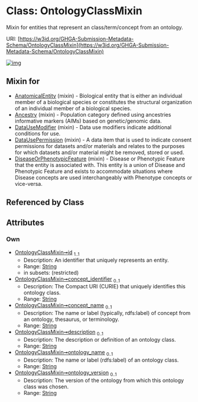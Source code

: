 
# Class: OntologyClassMixin


Mixin for entities that represent an class/term/concept from an ontology.

URI: [https://w3id.org/GHGA-Submission-Metadata-Schema/OntologyClassMixin](https://w3id.org/GHGA-Submission-Metadata-Schema/OntologyClassMixin)


[![img](https://yuml.me/diagram/nofunky;dir:TB/class/[DiseaseOrPhenotypicFeature]uses%20-.->[OntologyClassMixin&#124;id:string;concept_identifier:string%20%3F;concept_name:string%20%3F;description:string%20%3F;ontology_name:string%20%3F;ontology_version:string%20%3F],[DataUsePermission]uses%20-.->[OntologyClassMixin],[DataUseModifier]uses%20-.->[OntologyClassMixin],[Ancestry]uses%20-.->[OntologyClassMixin],[AnatomicalEntity]uses%20-.->[OntologyClassMixin],[DiseaseOrPhenotypicFeature],[DataUsePermission],[DataUseModifier],[Ancestry],[AnatomicalEntity])](https://yuml.me/diagram/nofunky;dir:TB/class/[DiseaseOrPhenotypicFeature]uses%20-.->[OntologyClassMixin&#124;id:string;concept_identifier:string%20%3F;concept_name:string%20%3F;description:string%20%3F;ontology_name:string%20%3F;ontology_version:string%20%3F],[DataUsePermission]uses%20-.->[OntologyClassMixin],[DataUseModifier]uses%20-.->[OntologyClassMixin],[Ancestry]uses%20-.->[OntologyClassMixin],[AnatomicalEntity]uses%20-.->[OntologyClassMixin],[DiseaseOrPhenotypicFeature],[DataUsePermission],[DataUseModifier],[Ancestry],[AnatomicalEntity])

## Mixin for

 * [AnatomicalEntity](AnatomicalEntity.md) (mixin)  - Biological entity that is either an individual member of a biological species or constitutes the structural organization of an individual member of a biological species.
 * [Ancestry](Ancestry.md) (mixin)  - Population category defined using ancestries informative markers (AIMs) based on genetic/genomic data.
 * [DataUseModifier](DataUseModifier.md) (mixin)  - Data use modifiers indicate additional conditions for use.
 * [DataUsePermission](DataUsePermission.md) (mixin)  - A data item that is used to indicate consent permissions for datasets and/or materials and relates to the purposes for which datasets and/or material might be removed, stored or used.
 * [DiseaseOrPhenotypicFeature](DiseaseOrPhenotypicFeature.md) (mixin)  - Disease or Phenotypic Feature that the entity is associated with. This entity is a union of Disease and Phenotypic Feature and exists to accommodate situations where Disease concepts are used interchangeably with Phenotype concepts or vice-versa.

## Referenced by Class


## Attributes


### Own

 * [OntologyClassMixin➞id](OntologyClassMixin_id.md)  <sub>1..1</sub>
     * Description: An identifier that uniquely represents an entity.
     * Range: [String](types/String.md)
     * in subsets: (restricted)
 * [OntologyClassMixin➞concept_identifier](OntologyClassMixin_concept_identifier.md)  <sub>0..1</sub>
     * Description: The Compact URI (CURIE) that uniquely identifies this ontology class.
     * Range: [String](types/String.md)
 * [OntologyClassMixin➞concept_name](OntologyClassMixin_concept_name.md)  <sub>0..1</sub>
     * Description: The name or label (typically, rdfs:label) of concept from an ontology, thesaurus, or terminology.
     * Range: [String](types/String.md)
 * [OntologyClassMixin➞description](OntologyClassMixin_description.md)  <sub>0..1</sub>
     * Description: The description or definition of an ontology class.
     * Range: [String](types/String.md)
 * [OntologyClassMixin➞ontology_name](OntologyClassMixin_ontology_name.md)  <sub>0..1</sub>
     * Description: The name or label (rdfs:label) of an ontology class.
     * Range: [String](types/String.md)
 * [OntologyClassMixin➞ontology_version](OntologyClassMixin_ontology_version.md)  <sub>0..1</sub>
     * Description: The version of the ontology from which this ontology class was chosen.
     * Range: [String](types/String.md)

